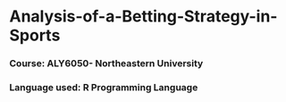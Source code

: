 # Analysis-of-a-Betting-Strategy-in-Sports

### Course: ALY6050- Northeastern University

### Language used: R Programming Language 
